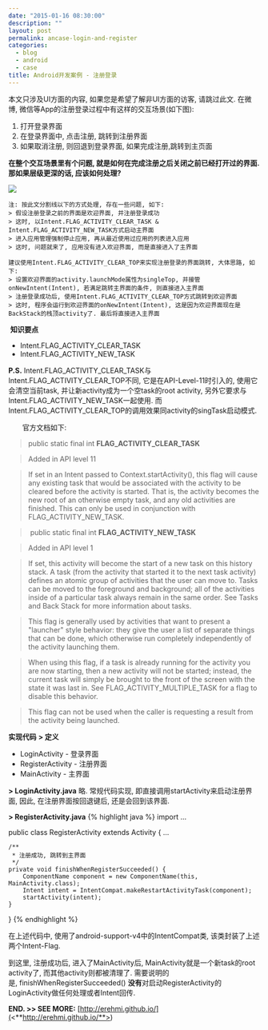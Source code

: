 ```yaml
---
date: "2015-01-16 08:30:00"
description: ""
layout: post
permalink: ancase-login-and-register
categories:
  - blog
  - android
  - case
title: Android开发案例 - 注册登录
---
```


本文只涉及UI方面的内容, 如果您是希望了解非UI方面的访客, 请跳过此文. 在微博,
微信等App的注册登录过程中有这样的交互场景(如下图):
1.  打开登录界面
2.  在登录界面中, 点击注册, 跳转到注册界面
3.  如果取消注册, 则回退到登录界面, 如果完成注册,跳转到主页面

**在整个交互场景里有个问题, 就是如何在完成注册之后关闭之前已经打开过的界面.
那如果层级更深的话, 应该如何处理?**

![](<http://erehmi.github.io/assets/image/weibo-login-and-register.png>)

~~~~~~~~~~~~~~~~~~~~~~~~~~~~~~~~~~~~~~~~~~~~~~~~~~~~~~~~~~~~~~~~~~~~~~~~~~~~~~~~
注: 按此文分割线以下的方式处理, 存在一些问题, 如下:
> 假设注册登录之前的界面是欢迎界面, 并注册登录成功
> 这时, 以Intent.FLAG_ACTIVITY_CLEAR_TASK & Intent.FLAG_ACTIVITY_NEW_TASK方式启动主界面
> 进入应用管理强制停止应用, 再从最近使用过应用的列表进入应用
> 这时, 问题就来了, 应用没有进入欢迎界面, 而是直接进入了主界面

建议使用Intent.FLAG_ACTIVITY_CLEAR_TOP来实现注册登录的界面跳转, 大体思路, 如下:
> 设置欢迎界面的activity.launchMode属性为singleTop, 并接管onNewIntent(Intent), 若满足跳转主界面的条件, 则直接进入主界面
> 注册登录成功后, 使用Intent.FLAG_ACTIVITY_CLEAR_TOP方式跳转到欢迎界面
> 这时, 程序会运行到欢迎界面的onNewIntent(Intent), 这是因为欢迎界面现在是BackStack的栈顶activity了. 最后将直接进入主界面
~~~~~~~~~~~~~~~~~~~~~~~~~~~~~~~~~~~~~~~~~~~~~~~~~~~~~~~~~~~~~~~~~~~~~~~~~~~~~~~~


 **知识要点**
-   Intent.FLAG\_ACTIVITY\_CLEAR\_TASK
-   Intent.FLAG\_ACTIVITY\_NEW\_TASK

**P.S.** Intent.FLAG\_ACTIVITY\_CLEAR\_TASK与
Intent.FLAG\_ACTIVITY\_CLEAR\_TOP不同, 它是在API-Level-11时引入的,
使用它会清空当前task, 并让新activity成为一个空task的root activity,
另外它要求与Intent.FLAG\_ACTIVITY\_NEW\_TASK一起使用.
而Intent.FLAG\_ACTIVITY\_CLEAR\_TOP的调用效果同activity的singTask启动模式.

　　官方文档如下:

>   public static final int **FLAG\_ACTIVITY\_CLEAR\_TASK**

>   Added in API level 11

>   If set in an Intent passed to Context.startActivity(), this flag will cause
>   any existing task that would be associated with the activity to be cleared
>   before the activity is started. That is, the activity becomes the new root
>   of an otherwise empty task, and any old activities are finished. This can
>   only be used in conjunction with FLAG\_ACTIVITY\_NEW\_TASK.

>    public static final int **FLAG\_ACTIVITY\_NEW\_TASK**

>   Added in API level 1

>   If set, this activity will become the start of a new task on this history
>   stack. A task (from the activity that started it to the next task activity)
>   defines an atomic group of activities that the user can move to. Tasks can
>   be moved to the foreground and background; all of the activities inside of a
>   particular task always remain in the same order. See Tasks and Back Stack
>   for more information about tasks.

>   This flag is generally used by activities that want to present a "launcher"
>   style behavior: they give the user a list of separate things that can be
>   done, which otherwise run completely independently of the activity launching
>   them.

>   When using this flag, if a task is already running for the activity you are
>   now starting, then a new activity will not be started; instead, the current
>   task will simply be brought to the front of the screen with the state it was
>   last in. See FLAG\_ACTIVITY\_MULTIPLE\_TASK for a flag to disable this
>   behavior.

>   This flag can not be used when the caller is requesting a result from the
>   activity being launched.

**实现代码**
**\> 定义**
-   LoginActivity - 登录界面
-   RegisterActivity - 注册界面
-   MainActivity - 主界面

**\> LoginActivity.java**
略. 常规代码实现, 即直接调用startActivity来启动注册界面, 因此,
在注册界面按回退键后, 还是会回到该界面.

**\> RegisterActivity.java**
{% highlight java %}
import ...

public class RegisterActivity extends Activity {
    ...

    /**
     * 注册成功, 跳转到主界面
     */
    private void finishWhenRegisterSucceeded() {
        ComponentName component = new ComponentName(this, MainActivity.class);
        Intent intent = IntentCompat.makeRestartActivityTask(component);
        startActivity(intent);
    }
}
{% endhighlight %} 

在上述代码中, 使用了android-support-v4中的IntentCompat类,
该类封装了上述两个Intent-Flag.

到这里, 注册成功后, 进入了MainActivity后, MainActivity就是一个新task的root
activity了, 而其他activity则都被清理了.
需要说明的是, finishWhenRegisterSucceeded() **没有**对启动RegisterActivity的LoginActivity做任何处理或者Intent回传.


**END. \>\> SEE MORE:**
[http://erehmi.github.io/](<**http://erehmi.github.io/**>)
